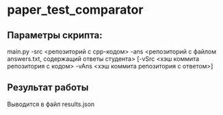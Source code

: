 # paper_test_comparator

## Параметры скрипта:
main.py -src <репозиторий с cpp-кодом> -ans <репозиторий с файлом answers.txt, содержащий ответы студента> \[-vSrc <хэш коммита репозитория с кодом> -vAns <хэш коммита репозитория с ответом>\]

## Результат работы
Выводится в файл results.json
